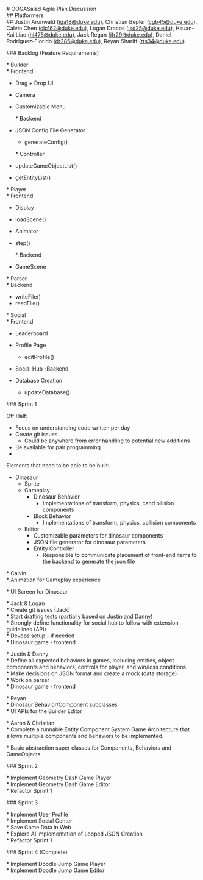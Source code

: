 \# OOGASalad Agile Plan Discussion  
\#\# Platformers  
\#\# Justin Aronwald ([jga18@duke.edu](mailto:jga18@duke.edu)), Christian
Bepler ([cgb45@duke.edu](mailto:cgb45@duke.edu)), Calvin
Chen ([clc162@duke.edu](mailto:clc162@duke.edu)), Logan
Dracos ([lsd25@duke.edu](mailto:lsd25@duke.edu)), Hsuan-Kai
Liao ([hl475@duke.edu](mailto:hl475@duke.edu)), Jack
Regan ([jfr29@duke.edu](mailto:jfr29@duke.edu)), Daniel
Rodriguez-Florido ([dr285@duke.edu](mailto:dr285@duke.edu)), Reyan Shariff (rts34@duke.edu)

\#\#\# Backlog (Feature Requirements)

\* Builder  
\* Frontend

- Drag \+ Drop UI
- Camera
- Customizable Menu

  \* Backend

- JSON Config File Generator
    - generateConfig()

  \* Controller

- updateGameObjectList()
- getEntityList()

\* Player  
\* Frontend

- Display
- loadScene()
- Animator
- step()

  \* Backend

- GameScene

\* Parser  
\* Backend

- writeFile()
- readFile()

\* Social  
\* Frontend

- Leaderboard
- Profile Page
    - editProfile()
- Social Hub
  -Backend

- Database Creation
    - updateDatabase()

\#\#\# Sprint 1

Off Half:

- Focus on understanding code written per day
- Create git issues
    - Could be anywhere from error handling to potential new additions
- Be available for pair programming
-

Elements that need to be able to be built:

- Dinosaur
    - Sprite
    - Gameplay
        - Dinosaur Behavior
            - Implementations of transform, physics, cand ollision components
        - Block Behavior
            - Implementations of transform, physics, collision components
    - Editor
        - Customizable parameters for dinosaur components
        - JSON file generator for dinosaur parameters
        - Entity Controller
            - Responsible to communicate placement of front-end items to the backend to generate the
              json file

\* Calvin  
\* Animation for Gameplay experience

\* UI Screen for Dinosaur

\* Jack & Logan  
\* Create git issues (Jack)  
\* Start drafting tests (partially based on Justin and Danny)  
\* Strongly define functionality for social hub to follow with extension guidelines (API)  
\* Devops setup \- if needed  
\* Dinosaur game \- frontend

\* Justin & Danny  
\* Define all expected behaviors in games, including entities, object components and behaviors,
controls for player, and win/loss conditions  
\* Make decisions on JSON format and create a mock (data storage)  
\* Work on parser  
\* Dinosaur game \- frontend

\* Reyan  
\* Dinosaur Behavior/Component subclasses  
\* UI APIs for the Builder Editor

\* Aaron & Christian  
\* Complete a runnable Entity Component System Game Architecture that allows multiple components and
behaviors to be implemented.

\* Basic abstraction super classes for Components, Behaviors and GameObjects.

\#\#\# Sprint 2

\* Implement Geometry Dash Game Player  
\* Implement Geometry Dash Game Editor  
\* Refactor Sprint 1

\#\#\# Sprint 3

\* Implement User Profile  
\* Implement Social Center  
\* Save Game Data in Web  
\* Explore AI implementation of Looped JSON Creation  
\* Refactor Sprint 1

\#\#\# Sprint 4 (Complete)

\* Implement Doodle Jump Game Player  
\* Implement Doodle Jump Game Editor  
